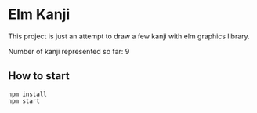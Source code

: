 # Elm Kanji

This project is just an attempt to draw a few kanji with elm graphics library.

Number of kanji represented so far: 9

## How to start

```
npm install
npm start
```
